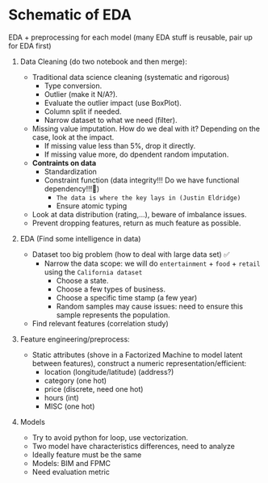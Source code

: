 # Schematic of EDA

EDA + preprocessing for each model (many EDA stuff is reusable, pair up for EDA first)
1. Data Cleaning (do two notebook and then merge):
    - Traditional data science cleaning (systematic and rigorous)
        - Type conversion.
        - Outlier (make it N/A?).
        - Evaluate the outlier impact (use BoxPlot).
        - Column split if needed.
        - Narrow dataset to what we need (filter).
    - Missing value imputation. How do we deal with it? Depending on the case, look at the impact.
        - If missing value less than 5%, drop it directly.
        - If missing value more, do dpendent random imputation.
    - **Contraints on data**
        - Standardization
        - Constraint function (data integrity!!! Do we have functional dependency!!!🤪)
            - `The data is where the key lays in (Justin Eldridge)`
            - Ensure atomic typing
    - Look at data distribution (rating,...), beware of imbalance issues.
    - Prevent dropping features, return as much feature as possible.

2. EDA (Find some intelligence in data)
    - Dataset too big problem (how to deal with large data set) ✅
        - Narrow the data scope: we will do `entertainment` + `food` + `retail` using the `California dataset`
            - Choose a state.
            - Choose a few types of business.
            - Choose a specific time stamp (a few year)
            - Random samples may cause issues: need to ensure this sample represents the population.
    - Find relevant features (correlation study)

3. Feature engineering/preprocess:
    - Static attributes (shove in a Factorized Machine to model latent between features), construct a numeric representation/efficient:
        - location (longitude/latitude) (address?)
        - category (one hot)
        - price (discrete, need one hot)
        - hours (int)
        - MISC (one hot)

4. Models
    - Try to avoid python for loop, use vectorization.
    - Two model have characteristics differences, need to analyze
    - Ideally feature must be the same
    - Models: BIM and FPMC
    - Need evaluation metric

